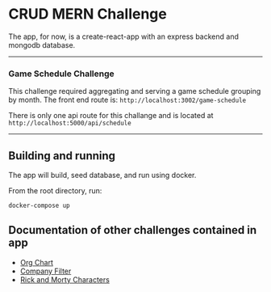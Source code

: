 # CRUD MERN Challenge

The app, for now, is a create-react-app with an express backend and mongodb database.

---

### Game Schedule Challenge

This challenge required aggregating and serving a game schedule grouping by month. The front end route is: `http://localhost:3002/game-schedule`

There is only one api route for this challange and is located at `http://localhost:5000/api/schedule`

---

## Building and running

The app will build, seed database, and run using docker.

From the root directory, run:

```
docker-compose up
```

## Documentation of other challenges contained in app

- [Org Chart](./challenge-requirements-docs/org-chart)
- [Company Filter](./challenge-requirements-docs/company-filter)
- [Rick and Morty Characters](./challenge-requirements-docs/rick-and-morty)
